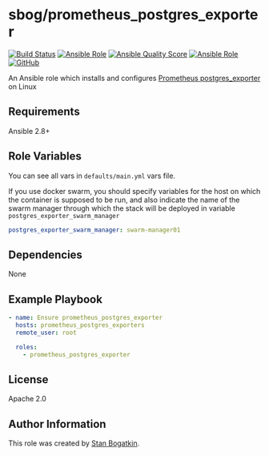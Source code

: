 # sbog/prometheus_postgres_exporter

[![Build Status](https://travis-ci.com/sorrowless/ansible_prometheus_postgres_exporter.svg?branch=master)](https://travis-ci.com/sorrowless/ansible_prometheus_postgres_exporter)
[![Ansible Role](https://img.shields.io/ansible/role/54629)](https://galaxy.ansible.com/sorrowless/prometheus_postgres_exporter)
[![Ansible Quality Score](https://img.shields.io/ansible/quality/54629)](https://galaxy.ansible.com/sorrowless/prometheus_postgres_exporter)
[![Ansible Role](https://img.shields.io/ansible/role/d/54629)](https://galaxy.ansible.com/sorrowless/prometheus_postgres_exporter)
[![GitHub](https://img.shields.io/github/license/sorrowless/ansible_prometheus_postgres_exporter)](https://github.com/sorrowless/ansible_prometheus_postgres_exporter/blob/master/LICENSE)

An Ansible role which installs and configures [Prometheus postgres_exporter](https://github.com/prometheus-community/postgres_exporter) on Linux

## Requirements

Ansible 2.8+

## Role Variables

You can see all vars in `defaults/main.yml` vars file.

If you use docker swarm, you should specify variables for the host on which
the container is supposed to be run, and also indicate the name of the swarm
manager through which the stack will be deployed in variable
`postgres_exporter_swarm_manager`
```yaml
postgres_exporter_swarm_manager: swarm-manager01
```

## Dependencies

None

## Example Playbook

```yaml
- name: Ensure prometheus_postgres_exporter
  hosts: prometheus_postgres_exporters
  remote_user: root

  roles:
    - prometheus_postgres_exporter
```

## License

Apache 2.0

## Author Information

This role was created by [Stan Bogatkin](https://sbog.ru).
